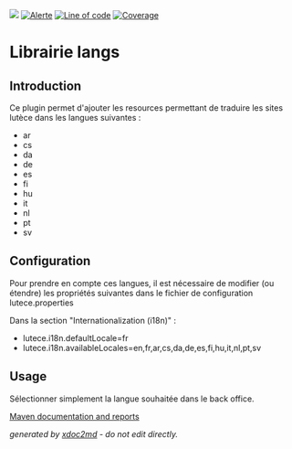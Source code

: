 ![](https://dev.lutece.paris.fr/jenkins/buildStatus/icon?job=lang-library-langs-deploy)
[![Alerte](https://dev.lutece.paris.fr/sonar/api/project_badges/measure?project=fr.paris.lutece.plugins%3Alibrary-langs&metric=alert_status)](https://dev.lutece.paris.fr/sonar/dashboard?id=fr.paris.lutece.plugins%3Alibrary-langs)
[![Line of code](https://dev.lutece.paris.fr/sonar/api/project_badges/measure?project=fr.paris.lutece.plugins%3Alibrary-langs&metric=ncloc)](https://dev.lutece.paris.fr/sonar/dashboard?id=fr.paris.lutece.plugins%3Alibrary-langs)
[![Coverage](https://dev.lutece.paris.fr/sonar/api/project_badges/measure?project=fr.paris.lutece.plugins%3Alibrary-langs&metric=coverage)](https://dev.lutece.paris.fr/sonar/dashboard?id=fr.paris.lutece.plugins%3Alibrary-langs)

# Librairie langs

## Introduction

Ce plugin permet d'ajouter les resources permettant de traduire les sites lutèce dans les langues suivantes :

 
* ar
* cs
* da
* de
* es
* fi
* hu
* it
* nl
* pt
* sv

## Configuration

Pour prendre en compte ces langues, il est nécessaire de modifier (ou étendre) les propriétés suivantes dans le fichier de configuration lutece.properties

Dans la section "Internationalization (i18n)" :

 
* lutece.i18n.defaultLocale=fr
* lutece.i18n.availableLocales=en,fr,ar,cs,da,de,es,fi,hu,it,nl,pt,sv

## Usage

Sélectionner simplement la langue souhaitée dans le back office.


[Maven documentation and reports](https://dev.lutece.paris.fr/plugins/library-langs/)



 *generated by [xdoc2md](https://github.com/lutece-platform/tools-maven-xdoc2md-plugin) - do not edit directly.*